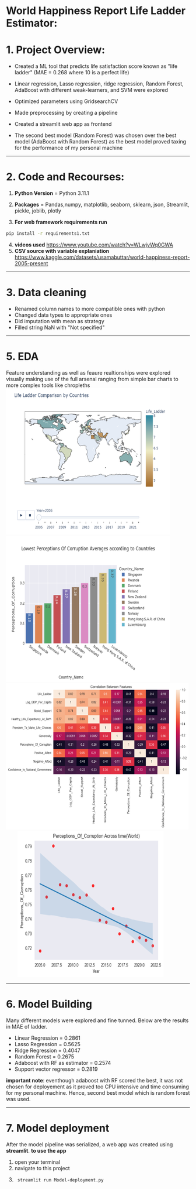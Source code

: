 # World Happiness Report Life Ladder Estimator:
# 1. Project Overview:
- Created a ML tool that predicts life satisfaction score known as "life ladder" (MAE = 0.268 where 10 is a perfect life) 
- Linear regression, Lasso regression, ridge regression, Random Forest, AdaBoost with different weak-learners, and SVM were explored

- Optimized parameters using GridsearchCV
- Made preprocessing by creating a pipeline
- Created a streamlit web app as frontend 
- The second best model (Random Forest) was chosen over the best model (AdaBoost with Random Forest) as the best model proved taxing for the performance of my personal machine
---
# 2. Code and Recourses:
1. **Python Version** = Python 3.11.1
2. **Packages** = Pandas,numpy, matplotlib, seaborn, sklearn, json, Streamlit, pickle, joblib, plotly

3. **For web framework requirements run**  
```sh
pip install -r requirements1.txt
``` 

4. **videos used**  https://www.youtube.com/watch?v=WLwjvWq0GWA
5. **CSV source with variable explaniation** https://www.kaggle.com/datasets/usamabuttar/world-happiness-report-2005-present 
---
# 3. Data cleaning
- Renamed column names to more compatible ones with python
- Changed data types to appropriate ones
- Did imputation with mean as strategy  
- Filled string NaN with "Not specified" 
---
# 5. EDA

Feature understanding as well as feaure realtionships were explored visually making use of the full arsenal ranging from simple bar charts to more complex tools like chropleths  
<img src="Read_me_Images/Choropleth.png"  width="450" height=400> <img src="Read_me_Images/output.png"  width="450" height=400> 
<img src="Read_me_Images/Corrolation.png"  width="500" height=400>   &nbsp; &nbsp; &nbsp; &nbsp; <img src="Read_me_Images/Regression.png"  width="400" height=400> 

---
# 6. Model Building 

Many different models were explored and fine tunned. Below are the results in MAE of ladder.

- Linear Regression = 0.2861
- Lasso Regression = 0.5625
- Ridge Regression = 0.4047
- Random Forest = 0.2675
- Adaboost with RF as estimator = 0.2574
- Support vector regressor = 0.2819

**important note**: eventhough adaboost with RF scored the best, it was not chosen for deployement as it proved too CPU intensive and time consuming for my personal machine. Hence, second best model which is random forest was used.

---
# 7. Model deployment 

After the model pipeline was serialized, a web app was created using **streamlit**.
**to use the app**
1. open your terminal 
2. navigate to this project 
3. ```sh
    streamlit run Model-deployment.py
    ```





    


